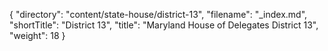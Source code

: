 {
  "directory": "content/state-house/district-13",
  "filename": "_index.md",
  "shortTitle": "District 13",
  "title": "Maryland House of Delegates District 13",
  "weight": 18
}
